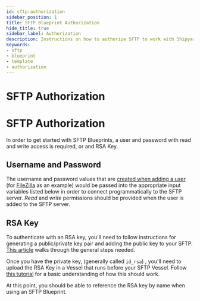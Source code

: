 ```yaml
---
id: sftp-authorization
sidebar_position: 1
title: SFTP Blueprint Authorization
hide_title: true
sidebar_label: Authorization
description: Instructions on how to authorize SFTP to work with Shipyard's low-code SFTP templates.
keywords:
- sftp
- blueprint
- template
- authorization
---
```


# SFTP Authorization
# SFTP Authorization

In order to get started with SFTP Blueprints, a user and password with read and write access is required, or and RSA Key.

## Username and Password

The username and password values that are [created when adding a user](https://www.hostmysite.com/support/dedicated/general/filezillauser/index.shtml) (for [FileZilla](https://filezilla-project.org/) as an example) would be passed into the appropriate input variables listed below in order to connect programmatically to the SFTP server. _Read_ and _write_ permissions should be provided when the user is added to the SFTP server.

## RSA Key

To authenticate with an RSA key, you'll need to follow instructions for generating a public/private key pair and adding the public key to your SFTP. [This article](https://www.jscape.com/blog/setting-up-sftp-public-key-authentication-command-line) walks through the general steps needed.

Once you have the private key, (generally called `id_rsa`) , you'll need to upload the RSA Key in a Vessel that runs before your SFTP Vessel. Follow [this tutorial](../../tutorials/upload-local-file.md) for a basic understanding of how this should work.

At this point, you should be able to reference the RSA key by name when using an SFTP Blueprint.
